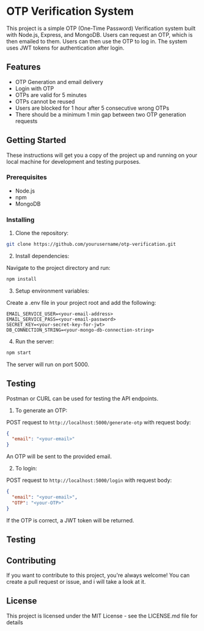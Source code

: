 # OTP Verification System

This project is a simple OTP (One-Time Password) Verification system built with Node.js, Express, and MongoDB. Users can request an OTP, which is then emailed to them. Users can then use the OTP to log in. The system uses JWT tokens for authentication after login.

## Features

- OTP Generation and email delivery
- Login with OTP
- OTPs are valid for 5 minutes
- OTPs cannot be reused
- Users are blocked for 1 hour after 5 consecutive wrong OTPs
- There should be a minimum 1 min gap between two OTP generation requests

## Getting Started

These instructions will get you a copy of the project up and running on your local machine for development and testing purposes.

### Prerequisites

- Node.js
- npm
- MongoDB

### Installing

1. Clone the repository:

```bash
git clone https://github.com/yourusername/otp-verification.git
```

2. Install dependencies:

Navigate to the project directory and run:

```bash
npm install
```

3. Setup environment variables:

Create a .env file in your project root and add the following:

```.env
EMAIL_SERVICE_USER=<your-email-address>
EMAIL_SERVICE_PASS=<your-email-password>
SECRET_KEY=<your-secret-key-for-jwt>
DB_CONNECTION_STRING=<your-mongo-db-connection-string>
```

4. Run the server:

```bash
npm start
```

The server will run on port 5000.

## Testing

Postman or CURL can be used for testing the API endpoints.

1. To generate an OTP:

POST request to `http://localhost:5000/generate-otp` with request body:

```json
{
  "email": "<your-email>"
}
```

An OTP will be sent to the provided email.

2. To login:

POST request to `http://localhost:5000/login` with request body:

```json
{
  "email": "<your-email>",
  "OTP": "<your-OTP>"
}
```

If the OTP is correct, a JWT token will be returned.

## Testing

## Contributing

If you want to contribute to this project, you're always welcome! You can create a pull request or issue, and i will take a look at it.

## License

This project is licensed under the MIT License - see the LICENSE.md file for details
